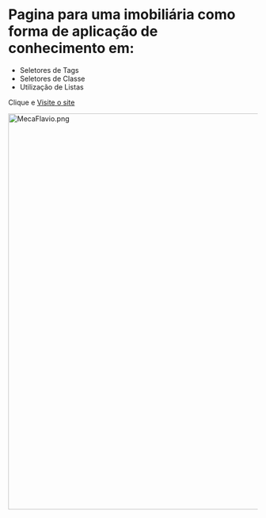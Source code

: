 # Pagina para uma imobiliária como forma de aplicação de conhecimento em:
- Seletores de Tags
- Seletores de Classe
- Utilização de Listas

Clique e [Visite o site](https://mecaflavio.github.io/imobiliaria-santos/)

<img align="center" alt="MecaFlavio.png" height="800" width="680" src="https://github.com/MecaFlavio/site-padaria-plus/blob/main/img/">
